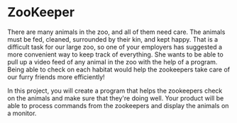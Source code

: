 # ZooKeeper
There are many animals in the zoo, and all of them need care. The animals must be fed, cleaned, surrounded by their kin, and kept happy.
That is a difficult task for our large zoo, so one of your employers has suggested a more convenient way to keep track of everything. 
She wants to be able to pull up a video feed of any animal in the zoo with the help of a program.
Being able to check on each habitat would help the zookeepers take care of our furry friends more efficiently!

In this project, you will create a program that helps the zookeepers check on the animals and make sure that they're doing well.
Your product will be able to process commands from the zookeepers and display the animals on a monitor.
